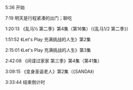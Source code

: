 5:36 开始

7:19 明天是行程紧凑的出门；聊吃

1:20:13 《乱马½ 第二季》第4集（第16集）（《乱马1/2 第二季》）

1:51:52 《Let's Play 充满挑战的人生》第2集

2:15:01 《Let's Play 充满挑战的人生》第3集

2:42:08 《间谍过家家 第三季》第4集（第41集）

3:09:15 《变身圣诞老人》第2集（《SANDA》）

3:33:44 结束倒计时